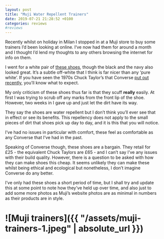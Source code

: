 ```yaml
---
layout: post
title: "Muji Water Repellent Trainers"
date: 2019-07-21 21:28:52 +0100
categories: reviews
#reviews
---
```


Recently whilst on holiday in Milan I stopped in at a Muji store to buy some trainers I’d been looking at online. I‘ve now had them for around a month and I thought I’d lend my thoughts to any others browsing the internet for info on them.

I went for a white pair of [these shoes](https://www.muji.eu/pages/online.asp?lan=uk&ShopSel=y&scrn=834&wndw=1194&sec=5&sub=86&pid=10851), though the black and the navy also looked great. It’s a subtle off-white that I think is far nicer than any ‘pure white’. If you have seen the 1970s Chuck Taylor’s that Converse [put out recently](https://www.endclothing.com/gb/converse-chuck-taylor-1970s-hi-162210c.html), you’ll know what to expect.

My only criticism of these shoes thus far is that they scuff **really** easily. At first I was trying to scrub off any marks from the front lip of the shoe. However, two weeks in I gave up and just let the dirt have its way. 

They say the shoes are water repellent but I don’t think you’ll ever see that in effect or see its benefits. This repellency does not apply to the small pieces of dirt that shoes pick up day to day, and it is this that you will notice.

I’ve had no issues in particular with comfort, these feel as comfortable as any Converse that I’ve had in the past.

Speaking of Converse though, these shoes are a bargain. They retail for £25 - the equivalent Chuck Taylors are £65 - and I can’t say I’ve any issues with their build quality. However, there is a question to be asked with how they can make shoes this cheap. It seems unlikely they can make these whilst being ethical and ecological but nonetheless, I don’t imagine Converse do any better.

I’ve only had these shoes a short period of time, but I shall try and update this at some point to note how they’ve held up over time, and also just to add some more photos as Muji’s website photos are as minimal in numbers as their products are in style.


# ![Muji trainers]({{ "/assets/muji-trainers-1.jpeg" | absolute_url }})



 
